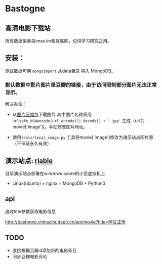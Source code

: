 # Bastogne

高清电影下载站
---


所有数据采集自imax.im和互联网，仅供学习研究之用。



## 安装：

测试数据可用 `mongoimport` 从data目录 导入 MongoDB。

### 默认数据中影片图片是豆瓣的链接，由于访问限制部分图片无法正常显示。

解决办法：

* 从[图片压缩包](http://pan.baidu.com/s/1jGn5l8U)下载图片
其中图片名称采用 
`urlsafe_b64encode(url.encode()).decode() + '.jpg'` 生成（url为movie['image'])，手动修改图片地址。

* 使用`tools/local_image.py` 工具将movie['image']修改为演示站点图片源（不保证永久有效）



## 演示站点: [riable](http://www.riable.com)

目前演示站点部署在windows azure的小型虚拟机上

* Linux(ubuntu) + nginx + MongoDB + Python3


## api

通过title参数获取电影信息

http://bastogne.chinacloudapp.cn/api/movie?title=阿甘正传


## TODO
* 直接根据豆瓣id添加新的电影条目
* 同步豆瓣电影评论